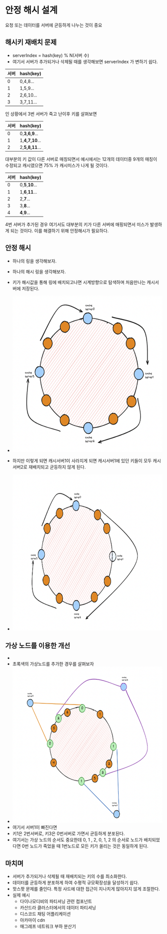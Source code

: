 # 안정 해시 설계

요청 또는 데이터를 서버에 균등하게 나누는 것이 중요

## 해시키 재배치 문제

* serverIndex = hash(key) % N(서버 수)
* 여기서 서버가 추가되거나 삭제될 때를 생각해보면 serverIndex 가 변하기 쉽다.

| 서버 | hash(key) |
|----|-----------|
| 0  | 0,4,8...  |
| 1  | 1,5,9...  |
| 2  | 2,6,10... |
| 3  | 3,7,11... |

인 상황에서 3번 서버가 죽고 난이후 키를 살펴보면

| 서버 | hash(key)       |
|----|-----------------|
| 0  | 0,**3,6,9**...  |
| 1  | 1,**4,7,10**... |
| 2  | 2,**5,8,11**... |

대부분의 키 값이 다른 서버로 매칭되면서 예시에서는 12개의 데이터중 9개의 매칭이 수정되고 캐시였으면 75% 가 캐시미스가 나게 될 것이다.

| 서버 | hash(key)         |
|----|-------------------|
| 0  | 0,**5**,**10**... |
| 1  | 1,**6**,**11**... |
| 2  | 2,**7**...        |
| 3  | 3,**8**...        |
| 4  | **4**,**9**...    | 

4번 서버가 추가된 경우 여기서도 대부분의 키가 다른 서버에 매핑되면서 미스가 발생하게 되는 것이다.
이를 해결하기 위해 안정해시가 필요하다.

## 안정 해시

* 하나의 링을 생각해보자.

* 하나의 해시 링을 생각해보자.
* 키가 해시값을 통해 링에 배치되고나면 시계방향으로 탐색하며 처음만나는 캐시서버에 저장된다.
* <img src="../Assets/5-1.png" width="1000px" height="500px" title="5-1"></img>
* 하지만 이렇게 되면 캐시서버1이 사라지게 되면 캐시서버1에 있던 키들이 모두 캐시서버2로 재배치되고 균등하지 않게 된다.
* <img src="../Assets/5-2.png" width="1000px" height="500px" title="5-2"></img>

## 가상 노드를 이용한 개선

*
* 초록색의 가상노드를 추가한 경우를 살펴보자
* <img src="../Assets/5-3.png" width="1000px" height="500px" title="5-3"></img>
* 여기서 서버1이 빠진다면
* 키1은 2번서버로, 키3은 0번서버로 가면서 균등하게 분포된다.
* 여기서는 가상 노드의 순서도 중요한데 0, 1 , 2, 0, 1, 2 의 순서로 노드가 배치되었다면 0번 노드가 죽었을 때 1번노드로 모든 키가 쏠리는 것은 동일하게 된다.

## 마치며

* 서버가 추가되거나 삭제될 때 재배치되는 키의 수를 최소화한다.
* 데이터를 균등하게 분포하게 하여 수평적 규모확장성을 달성하기 쉽다.
* 핫스팟 문제를 줄인다. 특정 샤드에 대한 접근이 지나치게 많아지지 않게 조절한다.
* 실제 예시
    * 다이나모디비의 파티셔닝 관련 컴포넌트
    * 카산드라 클러스터에서의 데이터 파티셔닝
    * 디스코드 채팅 어플리케이션
    * 아카마이 cdn
    * 매그레프 네트워크 부하 분산기
